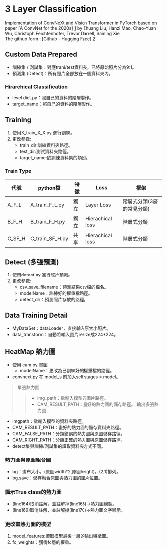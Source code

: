 ﻿# 3 Layer Classification
Implementation of ConvNeXt and Vision Transformer in PyTorch based on paper [A ConvNet for the 2020s] [1] by Zhuang Liu, Hanzi Mao, Chao-Yuan Wu, Christoph Feichtenhofer, Trevor Darrell, Saining Xie  
The github form : [Github - Hugging Face] [2]

## Custom Data Prepared
- 訓練集 / 測試集：對應trani/test資料夾，已將原始照片分為9:1。
- 預測集 (Detect)：所有照片全部放在一個資料夾內。

### Hirarchical Classification
- level dict.py：照自己的資料的階層製作。
- target_name：照自己的資料的階層製作。

## Training 
1. 使用X_train_X_X.py 進行訓練。
2. 更改參數:
    - train_dir:訓練資料夾路徑。
    - test_dir:測試資料夾路徑。
    - target_name:欲訓練資料集的類別。

### Train Type
|代號 |python檔 |特徵 |Loss |框架 |
|------|--------|--------|--------|--------|
|A_F_L |A_train_F_L.py |獨立 |Layer Loss |階層式分類(3層的常見分類) |
|B_F_H |B_train_F_H.py |獨立 |Hierachical loss |階層式分類 |
|C_SF_H |C_train_SF_H.py |共享 |Hierachical loss |階層式分類 |

## Detect (多張預測)
1. 使用detect.py 進行照片預測。
2. 更改參數:
    - csv_save_filename：預測結果csv檔的檔名。
    - modelName：訓練好的權重檔路徑。
    - detect_dir：預測照片存放的路徑。

## Data Training Detail
- MyDataSet：dataLoader，直接輸入原大小照片。
- data_transform：自動將輸入圖片resize成224*224。

## HeatMap 熱力圖
- 使用 cam.py 畫圖
    - modelName：更改為已訓練好的權重檔的路徑。
- convnext.py 在 model_s 前加入self.stages = model。
>單張熱力圖
>>- img_path：欲輸入模型的圖片路徑。
>>- CAM_RESULT_PATH：畫好的熱力圖的儲存路徑。
    輸出多張熱力圖
- imgpath：欲輸入模型的資料夾路徑。
- CAM_RESULT_PATH：畫好的熱力圖的儲存資料夾路徑。
- CAM_FALSE_PATH：分類錯誤的熱力圖與原圖儲存路徑。
- CAM_RIGHT_PATH：分類正確的熱力圖與原圖儲存路徑。
- detect集與訓練/測試集的讀取資料夾方式不同。
       
### 熱力圖與原圖組合圖
- bg：畫布大小，(原圖width*2,原圖height)，(2,1)排列。
- bg.save：儲存融合原圖與熱力圖的圖片位置。
### 顯示True class的熱力圖
- (line164)取消註解，並註解掉(line165)->熱力圖繪製。
- (line169)取消註解，並註解掉(line170)->熱力圖文字顯示。
### 更改畫熱力圖的模型 
1. model_features:讀取模型最後一層的輸出特徵圖。 
2. fc_weights：獲得fc層的權重。

[1]: https://arxiv.org/abs/2201.03545 "A ConvNet for the 2020s"
[2]: https://github.com/huggingface/pytorch-image-models "Github - Hugging Face"
